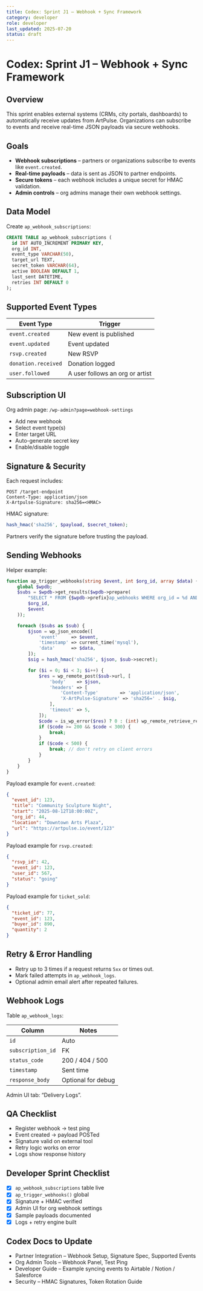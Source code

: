 ```yaml
---
title: Codex: Sprint J1 – Webhook + Sync Framework
category: developer
role: developer
last_updated: 2025-07-20
status: draft
---
```

# Codex: Sprint J1 – Webhook + Sync Framework

## Overview
This sprint enables external systems (CRMs, city portals, dashboards) to automatically receive updates from ArtPulse. Organizations can subscribe to events and receive real-time JSON payloads via secure webhooks.

## Goals
- **Webhook subscriptions** – partners or organizations subscribe to events like `event.created`.
- **Real-time payloads** – data is sent as JSON to partner endpoints.
- **Secure tokens** – each webhook includes a unique secret for HMAC validation.
- **Admin controls** – org admins manage their own webhook settings.

## Data Model
Create `ap_webhook_subscriptions`:

```sql
CREATE TABLE ap_webhook_subscriptions (
  id INT AUTO_INCREMENT PRIMARY KEY,
  org_id INT,
  event_type VARCHAR(50),
  target_url TEXT,
  secret_token VARCHAR(64),
  active BOOLEAN DEFAULT 1,
  last_sent DATETIME,
  retries INT DEFAULT 0
);
```

## Supported Event Types
| Event Type | Trigger |
|------------|---------|
| `event.created` | New event is published |
| `event.updated` | Event updated |
| `rsvp.created`  | New RSVP |
| `donation.received` | Donation logged |
| `user.followed` | A user follows an org or artist |

## Subscription UI
Org admin page: `/wp-admin?page=webhook-settings`
- Add new webhook
- Select event type(s)
- Enter target URL
- Auto-generate secret key
- Enable/disable toggle

## Signature & Security
Each request includes:

```http
POST /target-endpoint
Content-Type: application/json
X-Artpulse-Signature: sha256=<HMAC>
```

HMAC signature:

```php
hash_hmac('sha256', $payload, $secret_token);
```

Partners verify the signature before trusting the payload.

## Sending Webhooks
Helper example:

```php
function ap_trigger_webhooks(string $event, int $org_id, array $data) {
    global $wpdb;
    $subs = $wpdb->get_results($wpdb->prepare(
        "SELECT * FROM {$wpdb->prefix}ap_webhooks WHERE org_id = %d AND active = 1 AND FIND_IN_SET(%s, events)",
        $org_id,
        $event
    ));

    foreach ($subs as $sub) {
        $json = wp_json_encode([
            'event'     => $event,
            'timestamp' => current_time('mysql'),
            'data'      => $data,
        ]);
        $sig = hash_hmac('sha256', $json, $sub->secret);

        for ($i = 0; $i < 3; $i++) {
            $res = wp_remote_post($sub->url, [
                'body'    => $json,
                'headers' => [
                    'Content-Type'        => 'application/json',
                    'X-ArtPulse-Signature' => 'sha256=' . $sig,
                ],
                'timeout' => 5,
            ]);
            $code = is_wp_error($res) ? 0 : (int) wp_remote_retrieve_response_code($res);
            if ($code >= 200 && $code < 300) {
                break;
            }
            if ($code < 500) {
                break; // don't retry on client errors
            }
        }
    }
}
```

Payload example for `event.created`:

```json
{
  "event_id": 123,
  "title": "Community Sculpture Night",
  "start": "2025-08-12T18:00:00Z",
  "org_id": 44,
  "location": "Downtown Arts Plaza",
  "url": "https://artpulse.io/event/123"
}
```

Payload example for `rsvp.created`:

```json
{
  "rsvp_id": 42,
  "event_id": 123,
  "user_id": 567,
  "status": "going"
}
```

Payload example for `ticket_sold`:

```json
{
  "ticket_id": 77,
  "event_id": 123,
  "buyer_id": 890,
  "quantity": 2
}
```

## Retry & Error Handling
- Retry up to 3 times if a request returns `5xx` or times out.
- Mark failed attempts in `ap_webhook_logs`.
- Optional admin email alert after repeated failures.

## Webhook Logs
Table `ap_webhook_logs`:

| Column | Notes |
|-------|------|
| `id` | Auto |
| `subscription_id` | FK |
| `status_code` | 200 / 404 / 500 |
| `timestamp` | Sent time |
| `response_body` | Optional for debug |

Admin UI tab: “Delivery Logs”.

## QA Checklist
- Register webhook → test ping
- Event created → payload POSTed
- Signature valid on external tool
- Retry logic works on error
- Logs show response history

## Developer Sprint Checklist
- [x] `ap_webhook_subscriptions` table live
- [x] `ap_trigger_webhooks()` global
- [x] Signature + HMAC verified
- [x] Admin UI for org webhook settings
- [x] Sample payloads documented
- [x] Logs + retry engine built

## Codex Docs to Update
- Partner Integration – Webhook Setup, Signature Spec, Supported Events
- Org Admin Tools – Webhook Panel, Test Ping
- Developer Guide – Example syncing events to Airtable / Notion / Salesforce
- Security – HMAC Signatures, Token Rotation Guide